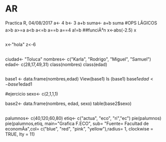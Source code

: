 # AR
Practica R, 04/08/2017
a<- 4
b<- 3
a+b
suma<- a+b
suma
#OPS LÃGICOS
a>b
a>=a
a<b
a<=b
a==b
a==4
a!=b 
##funciÃ³n
x<-abs(-2.5) 
x
##
x<-"hola"
z<-6
##
ciudad<- "Toluca"
nombres<- c("Karla", "Rodrigo", "Miguel", "Samuel")
edad<- c(28,17,49,31)
class(nombres)
class(edad)


## 
base1 <- data.frame(nombres,edad)
 View(base1)
 ls (base1)
 base1$edad<- base1$edad1
 
 #ejercicio
 sexo<- c(2,1,1,1)
 
 base2<- data.frame(nombres, edad, sexo)
 table(base2$sexo)
 
 ##
 palumnos<- c(40,120,60,80)
 etiq<- c("actua", "eco", "ri","ec")
 pie(palumnos)
 pie(palumnos,etiq, main="Grafica F.ECO", sub= "Fuente= Facultad de economÃ­a",col= c("blue", "red", "pink", "yellow"),radius= 1, clockwise = TRUE, lty = 11)
     
 
